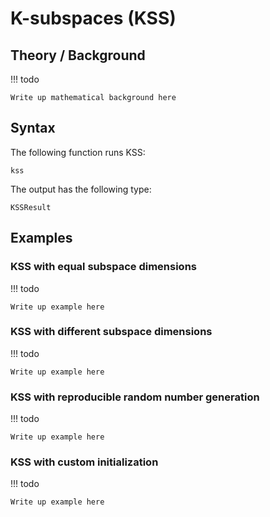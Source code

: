 # K-subspaces (KSS)

## Theory / Background

!!! todo

    Write up mathematical background here

## Syntax

The following function runs KSS:

```@docs; canonical=false
kss
```

The output has the following type:

```@docs; canonical=false
KSSResult
```

## Examples

### KSS with equal subspace dimensions

!!! todo

    Write up example here

### KSS with different subspace dimensions

!!! todo

    Write up example here

### KSS with reproducible random number generation

!!! todo

    Write up example here

### KSS with custom initialization

!!! todo

    Write up example here
